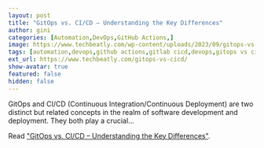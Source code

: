 ```yaml
---
layout: post
title: "GitOps vs. CI/CD – Understanding the Key Differences"
author: gini
categories: [Automation,DevOps,GitHub Actions,]
image: https://www.techbeatly.com/wp-content/uploads/2023/09/gitops-vs-cicd-1024x576.png
tags: [automation,devops,github actions,gitlab cicd,devops,gitops vs cicd,what is cicd,what is gitops,]
ext_url: https://www.techbeatly.com/gitops-vs-cicd/
show-avatar: true
featured: false
hidden: false
---
```


GitOps and CI/CD (Continuous Integration/Continuous Deployment) are two distinct but related concepts in the realm of software development and deployment. They both play a crucial...

Read ["GitOps vs. CI/CD – Understanding the Key Differences"](https://www.techbeatly.com/gitops-vs-cicd/).